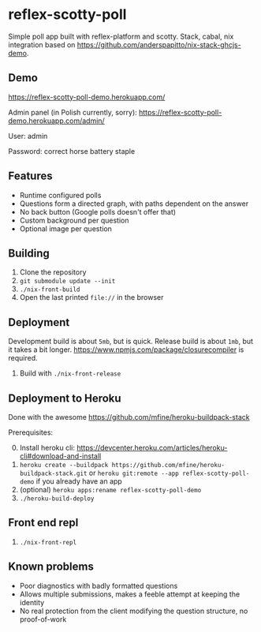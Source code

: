 reflex-scotty-poll
==================

Simple poll app built with reflex-platform and scotty.
Stack, cabal, nix integration based on 
https://github.com/anderspapitto/nix-stack-ghcjs-demo.

Demo
----

https://reflex-scotty-poll-demo.herokuapp.com/

Admin panel (in Polish currently, sorry): 
https://reflex-scotty-poll-demo.herokuapp.com/admin/

User: admin

Password: correct horse battery staple

Features
--------

- Runtime configured polls
- Questions form a directed graph, with paths dependent on the answer
- No back button (Google polls doesn't offer that)
- Custom background per question
- Optional image per question
  
Building
--------

1. Clone the repository
2. `git submodule update --init`
3. `./nix-front-build`
4. Open the last printed `file://` in the browser

Deployment
----------

Development build is about `5mb`, but is quick.
Release build is about `1mb`, but it takes a bit longer. 
https://www.npmjs.com/package/closurecompiler is required.

1. Build with `./nix-front-release`

Deployment to Heroku
--------------------

Done with the awesome https://github.com/mfine/heroku-buildpack-stack

Prerequisites:

0. Install heroku cli: https://devcenter.heroku.com/articles/heroku-cli#download-and-install
1. `heroku create --buildpack https://github.com/mfine/heroku-buildpack-stack.git`
or `heroku git:remote --app reflex-scotty-poll-demo` if you already have an app
2. (optional) `heroku apps:rename reflex-scotty-poll-demo`
3. `./heroku-build-deploy`

Front end repl
--------------

1. `./nix-front-repl`

Known problems
--------------

- Poor diagnostics with badly formatted questions
- Allows multiple submissions, makes a feeble attempt at keeping the identity
- No real protection from the client modifying the question structure, no proof-of-work

